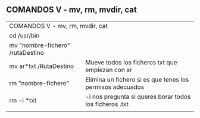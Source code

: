## COMANDOS V - mv, rm, mvdir, cat


<table>
    <tr>
        <td colspan="2">COMANDOS V - mv, rm, mvdir, cat</td>
    </tr>
    <tr>
        <td colspan="2">cd /usr/bin</td>
    </tr>
    <tr>
        <td>mv "nombre-fichero" /rutaDestino</td>
        <td></td>
    </tr>
    <tr>
        <td>mv ar*txt /RutaDestino</td>
        <td>Mueve todos los ficheros txt que empiezan con ar</td>
    </tr>
    <tr>
        <td>rm "nombre-fichero"</td>
        <td>Elimina un fichero si es que tenes los permisos adecuados</td>
    </tr>
    <tr>
        <td>rm -i *txt</td>
        <td>-i nos pregunta si queres borar todos los ficheros .txt</td>
    </tr>
    <tr>
        <td></td>
        <td></td>
    </tr>
</table>